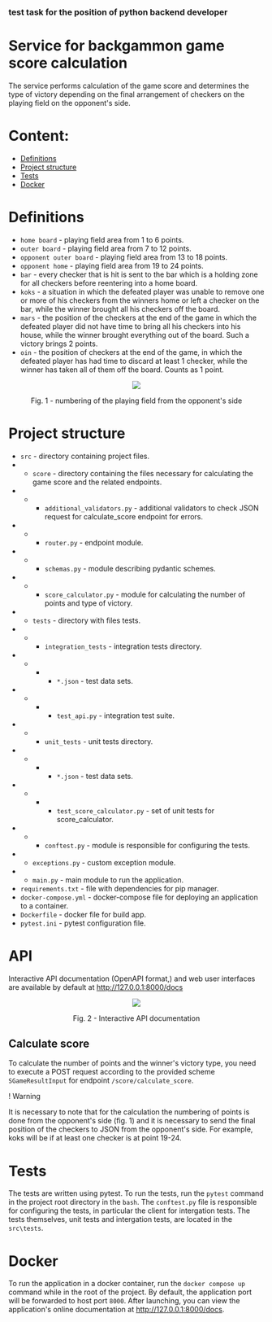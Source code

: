 ### test task for the position of python backend developer
# Service for backgammon game score calculation

The service performs calculation of the game score and determines the type of victory depending on the final arrangement of checkers on the playing field on the opponent's side.

# <a id="Content"></a> Content:
 
 - [Definitions](#definitions)
 - [Project structure](#projectstructure)
 - [Tests](#tests)
 - [Docker](#docker)

# <a id="definitions"></a> Definitions
- `home board` - playing field area from 1 to 6 points.
- `outer board` - playing field area from 7 to 12 points.
- `opponent outer board` - playing field area from 13 to 18 points.
- `opponent home` - playing field area from 19 to 24 points.
- `bar` - every checker that is hit is sent to the bar which is a holding zone for all checkers before reentering into a home board.
- `koks` - a situation in which the defeated player was unable to remove one or more of his checkers from the winners home or left a checker on the bar, while the winner brought all his checkers off the board.
- `mars` - the position of the checkers at the end of the game in which the defeated player did not have time to bring all his checkers into his house, while the winner brought everything out of the board. Such a victory brings 2 points.
- `oin` - the position of checkers at the end of the game, in which the defeated player has had time to discard at least 1 checker, while the winner has taken all of them off the board. Counts as 1 point.

<div align="center">
    <image src="./docs/Backgammon_(checker placement on the opponent's side).png">
    <p> Fig. 1 - numbering of the playing field from the opponent's side</p>
</div>



# <a id="projectstructure"></a> Project structure
- `src` - directory containing project files.
- - `score` - directory containing the files necessary for calculating the game score and the related endpoints.
- - - `additional_validators.py` - additional validators to check JSON request for calculate_score endpoint for errors.
- - - `router.py` - endpoint module.
- - - `schemas.py` - module describing pydantic schemes.
- - - `score_calculator.py` - module for calculating the number of points and type of victory.
- - `tests` - directory with files tests.
- - - `integration_tests` - integration tests directory.
- - - - `*.json` - test data sets.
- - - - `test_api.py` - integration test suite.
- - - `unit_tests` - unit tests directory.
- - - - `*.json` - test data sets.
- - - - `test_score_calculator.py` - set of unit tests for score_calculator.
- - - `conftest.py` - module is responsible for configuring the tests.
- - `exceptions.py` - custom exception module.
- - `main.py` - main module to run the application.
- `requirements.txt` - file with dependencies for pip manager.
- `docker-compose.yml` - docker-compose file for deploying an application to a container.
- `Dockerfile` - docker file for build app.
- `pytest.ini` - pytest configuration file.



# <a id="restapi"></a> API

Interactive API documentation (OpenAPI format,) and web user interfaces are available by default at http://127.0.0.1:8000/docs
<div align="center">
    <image src="./docs/FastAPI_endpoints.png">
    <p> Fig. 2 - Interactive API documentation</p>
</div>

## Calculate score
To calculate the number of points and the winner's victory type, you need to execute a POST request according to the provided scheme `SGameResultInput` for endpoint `/score/calculate_score`.
<p>! Warning</p>
It is necessary to note that for the calculation the numbering of points is done from the opponent's side (fig. 1) and it is necessary to send the final position of the checkers to JSON from the opponent's side. For example, koks will be if at least one checker is at point 19-24.


# <a id="tests"></a>Tests 
The tests are written using pytest. To run the tests, run the `pytest` command in the project root directory in the `bash`. The `conftest.py` file is responsible for configuring the tests, in particular the client for intergation tests. The tests themselves, unit tests and intergation tests, are located in the `src\tests`.

# <a id="docker"></a>Docker 
To run the application in a docker container, run the `docker compose up` command while in the root of the project. By default, the application port will be forwarded to host port `8000`. After launching, you can view the application's online documentation at http://127.0.0.1:8000/docs.